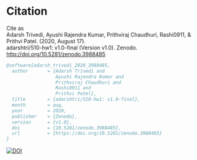 # Citation
Cite as   
Adarsh Trivedi, Ayushi Rajendra Kumar, Prithviraj Chaudhuri, Rashi0911, & Prithvi Patel. (2020, August 17).   
adarshtri/510-hw1: v1.0-final (Version v1.0). Zenodo. http://doi.org/10.5281/zenodo.3988485

```bibtex
@software{adarsh_trivedi_2020_3988485,
  author       = {Adarsh Trivedi and
                  Ayushi Rajendra Kumar and
                  Prithviraj Chaudhuri and
                  Rashi0911 and
                  Prithvi Patel},
  title        = {adarshtri/510-hw1: v1.0-final},
  month        = aug,
  year         = 2020,
  publisher    = {Zenodo},
  version      = {v1.0},
  doi          = {10.5281/zenodo.3988485},
  url          = {https://doi.org/10.5281/zenodo.3988485}
}
```
[![DOI](https://zenodo.org/badge/286879702.svg)](https://zenodo.org/badge/latestdoi/286879702)

